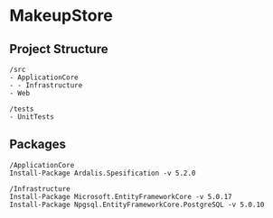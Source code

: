 # MakeupStore

## Project Structure

```
/src
- ApplicationCore
- - Infrastructure
- Web

/tests
- UnitTests
```

## Packages
```
/ApplicationCore
Install-Package Ardalis.Spesification -v 5.2.0

/Infrastructure
Install-Package Microsoft.EntityFrameworkCore -v 5.0.17
Install-Package Npgsql.EntityFrameworkCore.PostgreSQL -v 5.0.10
```
